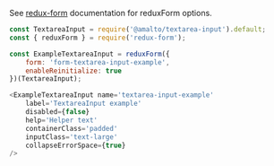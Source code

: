 See [redux-form](https://redux-form.com/6.0.0-rc.1/docs/api/reduxform.md/) documentation for reduxForm options.

```javascript
const TextareaInput = require('@amalto/textarea-input').default;
const { reduxForm } = require('redux-form');

const ExampleTextareaInput = reduxForm({
    form: 'form-textarea-input-example',
    enableReinitialize: true
})(TextareaInput);

<ExampleTextareaInput name='textarea-input-example'
    label='TextareaInput example'
    disabled={false}
    help='Helper text'
    containerClass='padded'
    inputClass='text-large'
    collapseErrorSpace={true}
/>
```